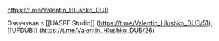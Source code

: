 https://t.me/Valentin_Hlushko_DUB

Озвучував з [[UASPF Studio]] (https://t.me/Valentin_Hlushko_DUB/51), [[UFDUB]] (https://t.me/Valentin_Hlushko_DUB/26)